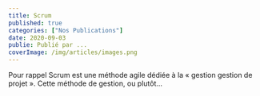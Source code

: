 ```yaml
---
title: Scrum
published: true
categories: ["Nos Publications"]
date: 2020-09-03
publie: Publié par ...
coverImage: /img/articles/images.png
---
```

 
Pour rappel Scrum est une méthode agile dédiée à la « gestion gestion de projet ».
Cette méthode de gestion, ou plutôt...
